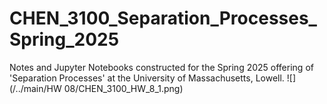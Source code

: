 # CHEN_3100_Separation_Processes_Spring_2025
Notes and Jupyter Notebooks constructed for the Spring 2025 offering of 'Separation Processes' at the University of Massachusetts, Lowell.
![](/../main/HW 08/CHEN_3100_HW_8_1.png)
